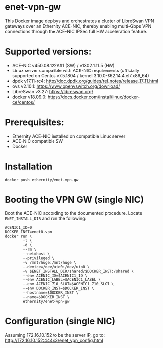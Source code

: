# enet-vpn-gw

This Docker image deploys and orchestrates a cluster of LibreSwan VPN gateways over an Ethernity ACE-NIC, thereby enabling multi-Gbps VPN connections through the ACE-NIC IPSec full HW acceleration feature.

# Supported versions:
- ACE-NIC v450.08.122A#1 (SW) / v1302.1.11.5 (HW)
- Linux server compatible with ACE-NIC requirements (officially supported on Centos v7.5.1804 / kernel 3.10.0-862.14.4.el7.x86_64)
- dpdk v17.11-rc4: http://doc.dpdk.org/guides/rel_notes/release_17_11.html
- ovs v2.10.1: https://www.openvswitch.org/download/
- LibreSwan v3.27: https://libreswan.org/
- docker v18.09.0: https://docs.docker.com/install/linux/docker-ce/centos/

# Prerequisites:
- Ethernity ACE-NIC installed on compatible Linux server
- ACE-NIC compatible SW
- Docker

# Installation
```
docker push ethernity/enet-vpn-gw
```
# Booting the VPN GW (single NIC)
Boot the ACE-NIC according to the documented procedure. Locate ```ENET_INSTALL_DIR``` and run the following:
```
ACENIC1_ID=0
DOCKER_INST=enet0-vpn
docker run \
        -t \
        -d \
        --rm \
        --net=host \
        --privileged \
        -v /mnt/huge:/mnt/huge \
        --device=/dev/uio0:/dev/uio0 \
        -v $ENET_INSTALL_DIR/shared/$DOCKER_INST:/shared \
        --env ACENIC_ID=$ACENIC1_ID \
        --env ACENIC_LABEL=$ACENIC1_LABEL \
        --env ACENIC_710_SLOT=$ACENIC1_710_SLOT \
        --env DOCKER_INST=$DOCKER_INST \
        --hostname=$DOCKER_INST \
        --name=$DOCKER_INST \
        ethernity/enet-vpn-gw
```
# Configuration (single NIC)
Assuming 172.16.10.152 to be the server IP, go to:
http://172.16.10.152:44443/enet_vpn_config.html
